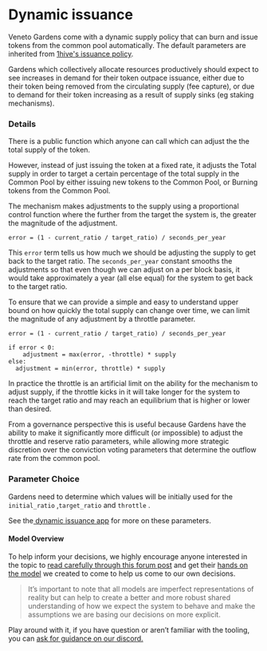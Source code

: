 # Dynamic issuance

Veneto Gardens come with a dynamic supply policy that can burn and issue tokens from the common pool automatically. The default parameters are inherited from [1hive's issuance policy](https://forum.1hive.org/t/dynamic-honey-supply-policy-proposal/2224).

Gardens which collectively allocate resources productively should expect to see increases in demand for their token outpace issuance, either due to their token being removed from the circulating supply \(fee capture\), or due to demand for their token increasing as a result of supply sinks \(eg staking mechanisms\).

### Details

There is a public function which anyone can call which can adjust the the total supply of the token.

However, instead of just issuing the token at a fixed rate, it adjusts the Total supply in order to target a certain percentage of the total supply in the Common Pool by either issuing new tokens to the Common Pool, or Burning tokens from the Common Pool.

The mechanism makes adjustments to the supply using a proportional control function where the further from the target the system is, the greater the magnitude of the adjustment.

```text
error = (1 - current_ratio / target_ratio) / seconds_per_year
```

This `error` term tells us how much we should be adjusting the supply to get back to the target ratio. The `seconds_per_year` constant smooths the adjustments so that even though we can adjust on a per block basis, it would take approximately a year \(all else equal\) for the system to get back to the target ratio.

To ensure that we can provide a simple and easy to understand upper bound on how quickly the total supply can change over time, we can limit the magnitude of any adjustment by a throttle parameter.

```text
error = (1 - current_ratio / target_ratio) / seconds_per_year

if error < 0:
	adjustment = max(error, -throttle) * supply
else:
  adjustment = min(error, throttle) * supply 
```

In practice the throttle is an artificial limit on the ability for the mechanism to adjust supply, if the throttle kicks in it will take longer for the system to reach the target ratio and may reach an equilibrium that is higher or lower than desired.

From a governance perspective this is useful because Gardens have the ability to make it significantly more difficult \(or impossible\) to adjust the throttle and reserve ratio parameters, while allowing more strategic discretion over the conviction voting parameters that determine the outflow rate from the common pool.

### Parameter Choice

Gardens need to determine which values will be initially used for the `initial_ratio` ,`target_ratio` and `throttle` .

See the[ dynamic issuance app](../documentation-for-developers/apps/dynamic-issuance.md) for more on these parameters.

#### Model Overview

To help inform your decisions, we highly encourage anyone interested in the topic to [read carefully through this forum post](https://forum.1hive.org/t/dynamic-honey-supply-policy-proposal/2224) and get their [hands on the model](https://github.com/1Hive/luna-swarm/tree/master/honey-supply) we created to come to help us come to our own decisions.

> It’s important to note that all models are imperfect representations of reality but can help to create a better and more robust shared understanding of how we expect the system to behave and make the assumptions we are basing our decisions on more explicit.

Play around with it, if you have question or aren’t familiar with the tooling, you can [ask for guidance on our discord.](https://discord.gg/KTbHy6fSqx)





